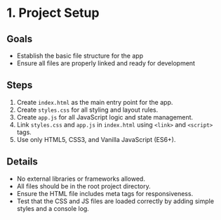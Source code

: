 # 1. Project Setup

## Goals
- Establish the basic file structure for the app
- Ensure all files are properly linked and ready for development

## Steps
1. Create `index.html` as the main entry point for the app.
2. Create `styles.css` for all styling and layout rules.
3. Create `app.js` for all JavaScript logic and state management.
4. Link `styles.css` and `app.js` in `index.html` using `<link>` and `<script>` tags.
5. Use only HTML5, CSS3, and Vanilla JavaScript (ES6+).

## Details
- No external libraries or frameworks allowed.
- All files should be in the root project directory.
- Ensure the HTML file includes meta tags for responsiveness.
- Test that the CSS and JS files are loaded correctly by adding simple styles and a console log.
